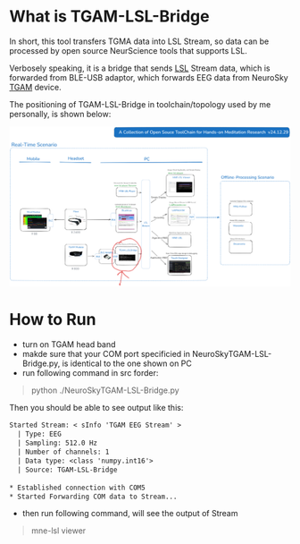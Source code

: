 # What is TGAM-LSL-Bridge
In short, this tool transfers TGMA data into LSL Stream, so data can be processed by open source NeurScience tools that supports LSL.

Verbosely speaking, it is a bridge that sends [LSL](https://labstreaminglayer.org/) Stream data, which is forwarded from BLE-USB adaptor, which forwards EEG data from NeuroSky [TGAM](https://store.neurosky.com/products/eeg-tgam) device.


The positioning of TGAM-LSL-Bridge in toolchain/topology used by me personally, is shown below:

![postion of TGAM-LSL-Bridge](intro.png)

# How to Run
* turn on TGAM head band
* makde sure that your COM port specificied in NeuroSkyTGAM-LSL-Bridge.py, is identical to the one shown on PC
* run following command in src forder:

>python ./NeuroSkyTGAM-LSL-Bridge.py

Then you should be able to see output like this:
```
Started Stream: < sInfo 'TGAM EEG Stream' >
  | Type: EEG
  | Sampling: 512.0 Hz
  | Number of channels: 1
  | Data type: <class 'numpy.int16'>
  | Source: TGAM-LSL-Bridge

* Established connection with COM5
* Started Forwarding COM data to Stream...
```
* then run following command, will see the output of Stream

> mne-lsl viewer



